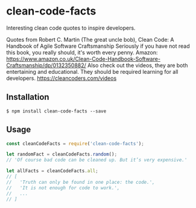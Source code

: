 # clean-code-facts
Interesting clean code quotes to inspire developers.

Quotes from Robert C. Martin (The great uncle bob), Clean Code: A Handbook of Agile Software Craftsmanship
Seriously if you have not read this book, you really should, it's worth every penny.
Amazon: https://www.amazon.co.uk/Clean-Code-Handbook-Software-Craftsmanship/dp/0132350882/
Also check out the videos, they are both entertaining and educational. They should be required learning for all developers.
https://cleancoders.com/videos

## Installation

```
$ npm install clean-code-facts --save
```


## Usage

```js
const cleanCodeFacts = require('clean-code-facts');

let randomFact = cleanCodeFacts.random();
// 'Of course bad code can be cleaned up. But it’s very expensive.'

let allFacts = cleanCodeFacts.all;
// [
//   'Truth can only be found in one place: the code.',
//   'It is not enough for code to work.',
//   ...
// ]
```

